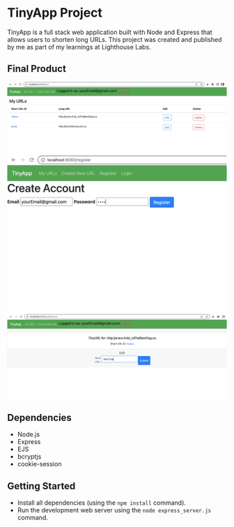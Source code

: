 <!-- Good README files usually include a title of the project, a brief description, the project's dependencies and any necessary setup steps to get the project running. -->

# TinyApp Project

TinyApp is a full stack web application built with Node and Express that allows users to shorten long URLs. This project was created and published by me as part of my learnings at Lighthouse Labs.

## Final Product

!["screenshot of index page!"](https://github.com/JennyCarroll/tinyApp/blob/main/docs/index-page.png?raw=true)
!["screenshot of register page!"](https://github.com/JennyCarroll/tinyApp/blob/main/docs/register-page.png?raw=true)
!["screenshot of show page! (aka edit)"](https://github.com/JennyCarroll/tinyApp/blob/main/docs/show-page.png?raw=true)

## Dependencies

- Node.js
- Express
- EJS
- bcryptjs
- cookie-session

## Getting Started

- Install all dependencies (using the `npm install` command).
- Run the development web server using the `node express_server.js` command.
